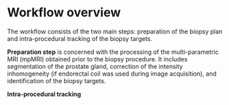 # Workflow overview

The workflow consists of the two main steps: preparation of the biopsy plan and intra-procedural tracking of the biopsy targets.

**Preparation step** is concerned with the processing of the multi-parametric MRI (mpMRI) obtained prior to the biopsy procedure. It includes segmentation of the prostate gland, correction of the intensity inhomogeneity (if endorectal coil was used during image acquisition), and identification of the biopsy targets.

**Intra-procedural tracking** 


